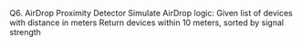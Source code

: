 Q6. AirDrop Proximity Detector
Simulate AirDrop logic:
Given list of devices with distance in meters
Return devices within 10 meters, sorted by signal strength

